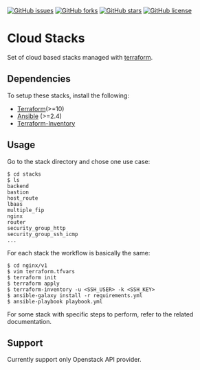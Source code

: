 [![GitHub issues](https://img.shields.io/github/issues/rasta-rocket/cloud-stacks.svg)](https://github.com/rasta-rocket/cloud-stacks/issues)
[![GitHub forks](https://img.shields.io/github/forks/rasta-rocket/cloud-stacks.svg)](https://github.com/rasta-rocket/cloud-stacks/network)
[![GitHub stars](https://img.shields.io/github/stars/rasta-rocket/cloud-stacks.svg)](https://github.com/rasta-rocket/cloud-stacks/stargazers)
[![GitHub license](https://img.shields.io/github/license/rasta-rocket/cloud-stacks.svg)](https://github.com/rasta-rocket/cloud-stacks/blob/master/LICENSE)

# Cloud Stacks
Set of cloud based stacks managed with [terraform](https://www.terraform.io/).

## Dependencies
To setup these stacks, install the following:
* [Terraform](https://www.terraform.io/)(>=10)
* [Ansible](https://www.ansible.com/) (>=2.4)
* [Terraform-Inventory](https://github.com/rasta-rocket/terraform-inventory)

## Usage
Go to the stack directory and chose one use case:

```
$ cd stacks
$ ls
backend
bastion
host_route
lbaas
multiple_fip
nginx
router
security_group_http
security_group_ssh_icmp
...

```

For each stack the workflow is basically the same:

```
$ cd nginx/v1
$ vim terraform.tfvars
$ terraform init
$ terraform apply
$ terraform-inventory -u <SSH_USER> -k <SSH_KEY>
$ ansible-galaxy install -r requirements.yml
$ ansible-playbook playbook.yml
```

For some stack with specific steps to perform, refer to the related documentation.

## Support
Currently support only Openstack API provider.
